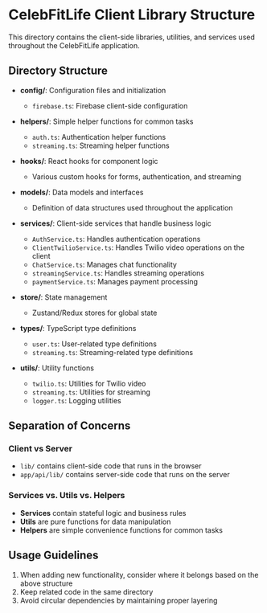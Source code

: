# CelebFitLife Client Library Structure

This directory contains the client-side libraries, utilities, and services used throughout the CelebFitLife application.

## Directory Structure

- **config/**: Configuration files and initialization
  - `firebase.ts`: Firebase client-side configuration
  
- **helpers/**: Simple helper functions for common tasks
  - `auth.ts`: Authentication helper functions
  - `streaming.ts`: Streaming helper functions
  
- **hooks/**: React hooks for component logic
  - Various custom hooks for forms, authentication, and streaming

- **models/**: Data models and interfaces
  - Definition of data structures used throughout the application
  
- **services/**: Client-side services that handle business logic
  - `AuthService.ts`: Handles authentication operations
  - `ClientTwilioService.ts`: Handles Twilio video operations on the client
  - `ChatService.ts`: Manages chat functionality
  - `streamingService.ts`: Handles streaming operations
  - `paymentService.ts`: Manages payment processing
  
- **store/**: State management
  - Zustand/Redux stores for global state

- **types/**: TypeScript type definitions
  - `user.ts`: User-related type definitions
  - `streaming.ts`: Streaming-related type definitions
  
- **utils/**: Utility functions
  - `twilio.ts`: Utilities for Twilio video
  - `streaming.ts`: Utilities for streaming
  - `logger.ts`: Logging utilities

## Separation of Concerns

### Client vs Server

- `lib/` contains client-side code that runs in the browser
- `app/api/lib/` contains server-side code that runs on the server

### Services vs. Utils vs. Helpers

- **Services** contain stateful logic and business rules
- **Utils** are pure functions for data manipulation
- **Helpers** are simple convenience functions for common tasks

## Usage Guidelines

1. When adding new functionality, consider where it belongs based on the above structure
2. Keep related code in the same directory
3. Avoid circular dependencies by maintaining proper layering 